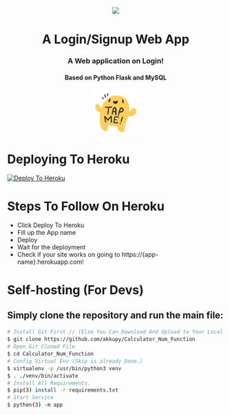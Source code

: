 <p align="center"><a href="https://akkupy.tech"><img src="https://www.involve.me/assets/images/blog/how-to-create-a-simple-price-calculator-and-capture-more-leads/calculator-M.png" width="500"></a></p> 
<h1 align="center"><b>A Login/Signup Web App </b></h1>
<h3 align="center">A Web application on Login!</h3>
<h4 align="center">Based on Python Flask and MySQL</h4>

<p align="center"><a href="https://testloginsignup.herokuapp.com"><img src="assets/images/tapme.gif" width="100"></a></p>



# Deploying To Heroku

[![Deploy To Heroku](https://www.herokucdn.com/deploy/button.svg)](https://heroku.com/deploy?template=https://github.com/akkupy/Login_Signup)


# Steps To Follow On Heroku

 * Click Deploy To Heroku
 * Fill up the App name
 * Deploy
 * Wait for the deployment
 * Check if your site works on going to https://{app-name}.herokuapp.com!


# Self-hosting (For Devs)

## Simply clone the repository and run the main file:
```sh
# Install Git First // (Else You Can Download And Upload to Your Local Server)
$ git clone https://github.com/akkupy/Calculator_Num_Function
# Open Git Cloned File
$ cd Calculator_Num_Function
# Config Virtual Env (Skip is already Done.)
$ virtualenv -p /usr/bin/python3 venv
$ . ./venv/bin/activate
# Install All Requirements.
$ pip(3) install -r requirements.txt
# Start Service
$ python(3) -m app
```
